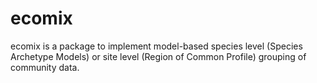 # ecomix
ecomix is a package to implement model-based species level (Species Archetype Models) or site level (Region of Common Profile) grouping of community data.
